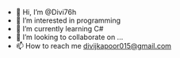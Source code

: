- 👋 Hi, I’m @Divi76h
- 👀 I’m interested in programming
- 🌱 I’m currently learning C#
- 💞️ I’m looking to collaborate on ...
- 📫 How to reach me divijkapoor015@gmail.com

<!---
Divi76h/Divi76h is a ✨ special ✨ repository because its `README.md` (this file) appears on your GitHub profile.
You can click the Preview link to take a look at your changes.
--->
